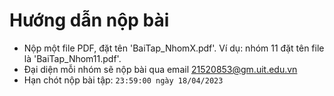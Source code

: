 # Hướng dẫn nộp bài
- Nộp một file PDF, đặt tên 'BaiTap_NhomX.pdf'. Ví dụ: nhóm 11 đặt tên file là 'BaiTap_Nhom11.pdf'.
- Đại diện mỗi nhóm sẽ nộp bài qua email 21520853@gm.uit.edu.vn
- Hạn chót nộp bài tập: `23:59:00 ngày 18/04/2023`
